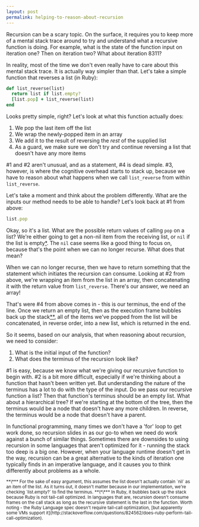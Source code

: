 ```yaml
---
layout: post
permalink: helping-to-reason-about-recursion
---
```


Recursion can be a scary topic. On the surface, it requires you to keep more of a mental stack trace around to try and understand what a recursive function is doing. For example, what is the state of the function input on iteration one? Then on iteration two? What about iteration 8311?

In reality, most of the time we don't even really have to care about this mental stack trace. It is actually way simpler than that. <!--\-->Let's take a simple function that reverses a list (in Ruby):

```ruby
def list_reverse(list)
  return list if list.empty?
  [list.pop] + list_reverse(list)
end
```

Looks pretty simple, right? Let's look at what this function actually does:

1. We pop the last item off the list
2. We wrap the newly-popped item in an array
3. We add it to the result of reversing the _rest_ of the supplied list
4. As a guard, we make sure we don't try and continue reversing a list that doesn't have any more items

\#1 and #2 aren't unusual, and as a statement, #4 is dead simple. #3, however, is where the cognitive overhead starts to stack up, because we have to reason about what happens when we call `list_reverse` from within `list_reverse`.

Let's take a moment and think about the problem differently. What are the inputs our method needs to be able to handle? Let's look back at #1 from above:

```ruby
list.pop
```

Okay, so it's a list. What are the possible return values of calling `pop` on a list? We're either going to get a non-nil item from the receiving list, or `nil` if the list is empty[\*](#footnote1). The `nil` case seems like a good thing to focus on, because that's the point when we can no longer recurse. What does that mean?

When we can no longer recurse, then we have to return something that the statement which initiates the recursion can consume. Looking at #2 from above, we're wrapping an item from the list in an array, then concatenating it with the return value from `list_reverse`. There's our answer, we need an array!

That's were #4 from above comes in - this is our terminus, the end of the line. Once we return an empty list, then as the execution frame bubbles back up the stack[\*\*](#footnote2), all of the items we've popped from the list will be concatenated, in reverse order, into a new list, which is returned in the end.

So it seems, based on our analysis, that when reasoning about recursion, we need to consider:

1. What is the initial input of the function?
2. What does the terminus of the recursion look like?

\#1 is easy, because we know what we're giving our recursive function to begin with. #2 is a bit more difficult, especially if we're thinking about a function that hasn't been written yet. But understanding the nature of the terminus has a lot to do with the type of the input. Do we pass our recursive function a list? Then that function's terminus should be an empty list. What about a hierarchical tree? If we're starting at the bottom of the tree, then the terminus would be a node that doesn't have any more children. In reverse, the terminus would be a node that doesn't have a parent.

In functional programming, many times we don't have a 'for' loop to get work done, so recursion slides in as our go-to when we need do work against a bunch of similar things. Sometimes there are downsides to using recursion in some languages that aren't optimized for it - running the stack too deep is a big one. However, when your language runtime doesn't get in the way, recursion can be a great alternative to the kinds of iteration one typically finds in an imperative language, and it causes you to think differently about problems as a whole.

<small id="footnote1">
**\*** For the sake of easy argument, this assumes the list doesn't actually contain `nil` as an item of the list. As it turns out, it doesn't matter because in our implementation, we're checking `list.empty?` to find the terminus.
</small>

<small id="footnote2">
**\*\*** In Ruby, it bubbles back up the stack because Ruby is not tail-call optimized. In languages that are, recursion doesn't consume frames on the call stack as long as the recursive statement is the last in the function. Worth noting - the Ruby Language spec doesn't require tail-call optimization, [but apparently some VMs support it](http://stackoverflow.com/questions/824562/does-ruby-perform-tail-call-optimization).
</small>